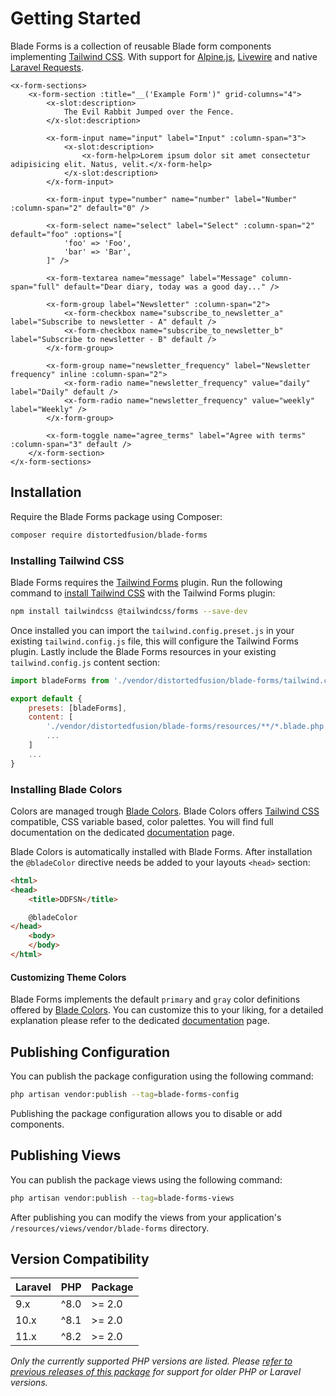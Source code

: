 # Getting Started

Blade Forms is a collection of reusable Blade form components implementing [Tailwind CSS](https://tailwindcss.com/). With support for [Alpine.js](https://alpinejs.dev), [Livewire](https://livewire.laravel.com/) and native [Laravel Requests](https://laravel.com/docs/requests).

```blade-component-code
<x-form-sections>
    <x-form-section :title="__('Example Form')" grid-columns="4">
        <x-slot:description>
            The Evil Rabbit Jumped over the Fence.
        </x-slot:description>

        <x-form-input name="input" label="Input" :column-span="3">
            <x-slot:description>
                <x-form-help>Lorem ipsum dolor sit amet consectetur adipisicing elit. Natus, velit.</x-form-help>
            </x-slot:description>
        </x-form-input>

        <x-form-input type="number" name="number" label="Number" :column-span="2" default="0" />

        <x-form-select name="select" label="Select" :column-span="2" default="foo" :options="[
            'foo' => 'Foo',
            'bar' => 'Bar',
        ]" />

        <x-form-textarea name="message" label="Message" column-span="full" default="Dear diary, today was a good day..." />

        <x-form-group label="Newsletter" :column-span="2">
            <x-form-checkbox name="subscribe_to_newsletter_a" label="Subscribe to newsletter - A" default />
            <x-form-checkbox name="subscribe_to_newsletter_b" label="Subscribe to newsletter - B" default />
        </x-form-group>

        <x-form-group name="newsletter_frequency" label="Newsletter frequency" inline :column-span="2">
            <x-form-radio name="newsletter_frequency" value="daily" label="Daily" default />
            <x-form-radio name="newsletter_frequency" value="weekly" label="Weekly" />
        </x-form-group>

        <x-form-toggle name="agree_terms" label="Agree with terms" :column-span="3" default />
    </x-form-section>
</x-form-sections>
```

## Installation

Require the Blade Forms package using Composer:

```bash
composer require distortedfusion/blade-forms
```

### Installing Tailwind CSS

Blade Forms requires the [Tailwind Forms](https://github.com/tailwindlabs/tailwindcss-forms) plugin. Run the following command to [install Tailwind CSS](https://tailwindcss.com/docs/installation) with the Tailwind Forms plugin:

```bash
npm install tailwindcss @tailwindcss/forms --save-dev
```

Once installed you can import the `tailwind.config.preset.js` in your existing `tailwind.config.js` file, this will configure the Tailwind Forms plugin. Lastly include the Blade Forms resources in your existing `tailwind.config.js` content section:

```js
import bladeForms from './vendor/distortedfusion/blade-forms/tailwind.config.preset'

export default {
    presets: [bladeForms],
    content: [
        './vendor/distortedfusion/blade-forms/resources/**/*.blade.php',
        ...
    ]
    ...
}
```

### Installing Blade Colors

Colors are managed trough [Blade Colors](/docs/distortedfusion/blade-colors/getting-started). Blade Colors offers [Tailwind CSS](https://tailwindcss.com/) compatible, CSS variable based, color palettes. You will find full documentation on the dedicated [documentation](/docs/distortedfusion/blade-colors/getting-started) page.

Blade Colors is automatically installed with Blade Forms. After installation the `@bladeColor` directive needs be added to your layouts `<head>` section:

```html
<html>
<head>
    <title>DDFSN</title>

    @bladeColor
</head>
    <body>
    </body>
</html>
```

#### Customizing Theme Colors

Blade Forms implements the default `primary` and `gray` color definitions offered by [Blade Colors](/docs/distortedfusion/blade-colors/getting-started). You can customize this to your liking, for a detailed explanation please refer to the dedicated [documentation](/docs/distortedfusion/blade-colors/usage#customizing-colors-using-palettes) page.

## Publishing Configuration

You can publish the package configuration using the following command:

```bash
php artisan vendor:publish --tag=blade-forms-config
```

Publishing the package configuration allows you to disable or add components.

## Publishing Views

You can publish the package views using the following command:

```bash
php artisan vendor:publish --tag=blade-forms-views
```

After publishing you can modify the views from your application's `/resources/views/vendor/blade-forms` directory.

## Version Compatibility

| Laravel | PHP            | Package |
| ------- | -------------- | ------- |
| 9.x     | ^8.0           | >= 2.0  |
| 10.x    | ^8.1           | >= 2.0  |
| 11.x    | ^8.2           | >= 2.0  |

*Only the currently supported PHP versions are listed. Please [refer to previous releases of this package](https://github.com/distortedfusion/blade-forms/tags) for support for older PHP or Laravel versions.*
